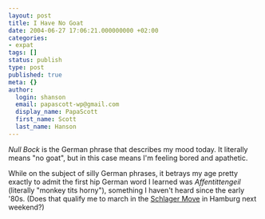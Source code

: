 ```yaml
---
layout: post
title: I Have No Goat
date: 2004-06-27 17:06:21.000000000 +02:00
categories:
- expat
tags: []
status: publish
type: post
published: true
meta: {}
author:
  login: shanson
  email: papascott-wp@gmail.com
  display_name: PapaScott
  first_name: Scott
  last_name: Hanson
---
```

<p><em>Null Bock</em> is the German phrase that describes my mood today. It literally means "no goat", but in this case means I'm feeling bored and apathetic.</p>
<p>While on the subject of silly German phrases, it betrays my age pretty exactly to admit the first hip German word I learned was <em>Affentittengeil</em> (literally "monkey tits horny"), something  I haven't heard since the early '80s. (Does that qualify me to march in the <a href="http://www.schlagermove.de/index.php?page=home&city=hamburg">Schlager Move</a> in Hamburg next weekend?)</p>
